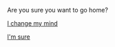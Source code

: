 Are you sure you want to go home?

[I change my mind](../situations/start-abandoned-house.md)

[I'm sure](you-win.md)